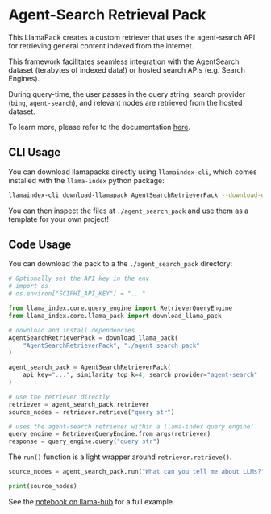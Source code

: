 # Agent-Search Retrieval Pack

This LlamaPack creates a custom retriever that uses the agent-search API for retrieving general content indexed from the internet.

This framework facilitates seamless integration with the AgentSearch dataset (terabytes of indexed data!) or hosted search APIs (e.g. Search Engines).

During query-time, the user passes in the query string, search provider (`bing`, `agent-search`), and relevant nodes are retrieved from the hosted dataset.

To learn more, please refer to the documentation [here](https://agent-search.readthedocs.io/en/latest/).

## CLI Usage

You can download llamapacks directly using `llamaindex-cli`, which comes installed with the `llama-index` python package:

```bash
llamaindex-cli download-llamapack AgentSearchRetrieverPack --download-dir ./agent_search_pack
```

You can then inspect the files at `./agent_search_pack` and use them as a template for your own project!

## Code Usage

You can download the pack to a the `./agent_search_pack` directory:

```python
# Optionally set the API key in the env
# import os
# os.environ["SCIPHI_API_KEY"] = "..."

from llama_index.core.query_engine import RetrieverQueryEngine
from llama_index.core.llama_pack import download_llama_pack

# download and install dependencies
AgentSearchRetrieverPack = download_llama_pack(
    "AgentSearchRetrieverPack", "./agent_search_pack"
)

agent_search_pack = AgentSearchRetrieverPack(
    api_key="...", similarity_top_k=4, search_provider="agent-search"
)

# use the retriever directly
retriever = agent_search_pack.retriever
source_nodes = retriever.retrieve("query str")

# uses the agent-search retriever within a llama-index query engine!
query_engine = RetrieverQueryEngine.from_args(retriever)
response = query_engine.query("query str")
```

The `run()` function is a light wrapper around `retriever.retrieve()`.

```python
source_nodes = agent_search_pack.run("What can you tell me about LLMs?")

print(source_nodes)
```

See the [notebook on llama-hub](https://github.com/run-llama/llama-hub/blob/main/llama_hub/llama_packs/dense_x_retrieval/dense_x_retrieval.ipynb) for a full example.
